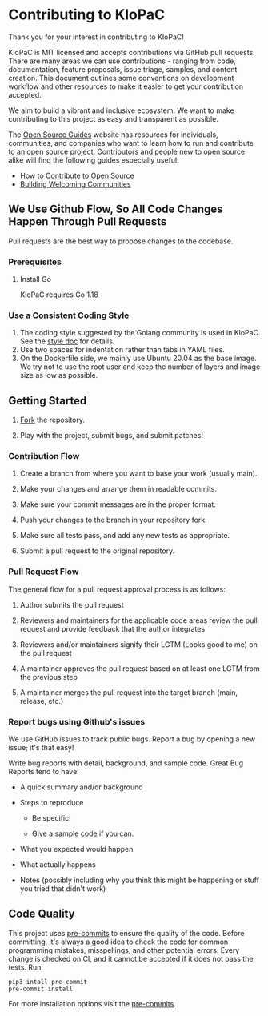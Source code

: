 # Contributing to KloPaC

Thank you for your interest in contributing to KloPaC! 

KloPaC is MIT licensed and accepts contributions via GitHub pull requests. There are many areas we can use contributions - ranging from code, documentation, feature proposals, issue triage, samples, and content creation. This document outlines some conventions on development workflow and other resources to make it easier to get your contribution accepted.

We aim to build a vibrant and inclusive ecosystem. We want to make contributing to this project as easy and transparent as possible. 

The [Open Source Guides](https://opensource.guide/) website has resources for individuals, communities, and companies who want to learn how to run and contribute to an open source project. Contributors and people new to open source alike will find the following guides especially useful: 

- [How to Contribute to Open Source](https://opensource.guide/how-to-contribute/)
- [Building Welcoming Communities](https://opensource.guide/building-community/)

## We Use Github Flow, So All Code Changes Happen Through Pull Requests 

Pull requests are the best way to propose changes to the codebase.

### Prerequisites

1. Install Go

    KloPaC requires Go 1.18

### Use a Consistent Coding Style 

1. The coding style suggested by the Golang community is used in KloPaC. See the [style doc](https://github.com/golang/go/wiki/CodeReviewComments) for details.
1. Use two spaces for indentation rather than tabs in YAML files.
1. On the Dockerfile side, we mainly use Ubuntu 20.04 as the base image. We try not to use the root user and keep the number of layers and image size as low as possible.

## Getting Started 

1. [Fork](https://docs.github.com/en/get-started/quickstart/fork-a-repo#fork-an-example-repository) the repository. 

1. Play with the project, submit bugs, and submit patches!

### Contribution Flow 

1. Create a branch from where you want to base your work (usually main). 

1. Make your changes and arrange them in readable commits. 

1. Make sure your commit messages are in the proper format. 

1. Push your changes to the branch in your repository fork. 

1. Make sure all tests pass, and add any new tests as appropriate. 

1. Submit a pull request to the original repository. 

### Pull Request Flow 

The general flow for a pull request approval process is as follows: 

1. Author submits the pull request 

1. Reviewers and maintainers for the applicable code areas review the pull request and provide feedback that the author integrates 

1. Reviewers and/or maintainers signify their LGTM (Looks good to me) on the pull request 

1. A maintainer approves the pull request based on at least one LGTM from the previous step   

1. A maintainer merges the pull request into the target branch (main, release, etc.) 

### Report bugs using Github's issues 

We use GitHub issues to track public bugs. Report a bug by opening a new issue; it's that easy! 

Write bug reports with detail, background, and sample code. Great Bug Reports tend to have: 

- A quick summary and/or background 

- Steps to reproduce  

    - Be specific! 

    - Give a sample code if you can. 

- What you expected would happen 

- What actually happens 

- Notes (possibly including why you think this might be happening or stuff you tried that didn't work) 

## Code Quality

This project uses [pre-commits](https://pre-commit.com/) to ensure the quality of the code. Before committing, it's always a good idea to check the code for common programming mistakes, misspellings, and other potential errors. Every change is checked on CI, and it cannot be accepted if it does not pass the tests. Run:

```
pip3 intall pre-commit
pre-commit install
```

For more installation options visit the [pre-commits](https://pre-commit.com/).
